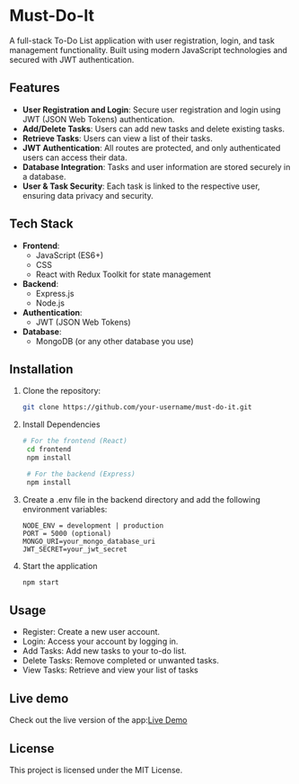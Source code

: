 # Must-Do-It

A full-stack To-Do List application with user registration, login, and task management functionality. Built using modern JavaScript technologies and secured with JWT authentication.

## Features

- **User Registration and Login**: Secure user registration and login using JWT (JSON Web Tokens) authentication.
- **Add/Delete Tasks**: Users can add new tasks and delete existing tasks.
- **Retrieve Tasks**: Users can view a list of their tasks.
- **JWT Authentication**: All routes are protected, and only authenticated users can access their data.
- **Database Integration**: Tasks and user information are stored securely in a database.
- **User & Task Security**: Each task is linked to the respective user, ensuring data privacy and security.

## Tech Stack

- **Frontend**:
  - JavaScript (ES6+)
  - CSS
  - React with Redux Toolkit for state management
- **Backend**:
  - Express.js
  - Node.js
- **Authentication**:
  - JWT (JSON Web Tokens)
- **Database**:
  - MongoDB (or any other database you use)

## Installation

1. Clone the repository:

   ```bash
   git clone https://github.com/your-username/must-do-it.git
   ```

2. Install Dependencies

   ```bash
   # For the frontend (React)
    cd frontend
    npm install

    # For the backend (Express)
    npm install
    ```

3. Create a .env file in the backend directory and add the following environment variables:

    ```.env
    NODE_ENV = development | production
    PORT = 5000 (optional)
    MONGO_URI=your_mongo_database_uri
    JWT_SECRET=your_jwt_secret
    ```

4. Start the application

   ```bash
   npm start
   ```

## Usage

 - Register: Create a new user account.
 - Login: Access your account by logging in.
 - Add Tasks: Add new tasks to your to-do list.
 - Delete Tasks: Remove completed or unwanted tasks.
 - View Tasks: Retrieve and view your list of tasks

## Live demo

Check out the live version of the app:[Live Demo](must-do-it-2-tupy.vercel.app)

## License

This project is licensed under the MIT License.
